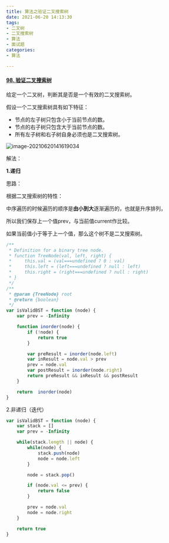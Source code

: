 ```yaml
---
title: 算法之验证二叉搜索树
date: 2021-06-20 14:13:30
tags:
- 二叉树
- 二叉搜索树
- 算法
- 面试题
categories:
- 算法

---
```


#### [98. 验证二叉搜索树](https://leetcode-cn.com/problems/validate-binary-search-tree/)

给定一个二叉树，判断其是否是一个有效的二叉搜索树。

假设一个二叉搜索树具有如下特征：

- 节点的左子树只包含小于当前节点的数。
- 节点的右子树只包含大于当前节点的数。
- 所有左子树和右子树自身必须也是二叉搜索树。

![image-20210620141619034](image-20210620141619034.png)



解法：

**1.递归**

思路：

根据二叉搜索树的特性：

中序遍历的时候遍历的顺序是**由小到大**逐渐遍历的，也就是升序排列，

所以我们保存上一个值prev，与当前值current作比较。

如果当前值小于等于上一个值，那么这个树不是二叉搜索树。 

```js
/**
 * Definition for a binary tree node.
 * function TreeNode(val, left, right) {
 *     this.val = (val===undefined ? 0 : val)
 *     this.left = (left===undefined ? null : left)
 *     this.right = (right===undefined ? null : right)
 * }
 */
/**
 * @param {TreeNode} root
 * @return {boolean}
 */
var isValidBST = function (node) {
    var prev = -Infinity

    function inorder(node) {
        if (!node) {
            return true
        }

        var preResult = inorder(node.left)
        var inResult = node.val > prev
        prev = node.val
        var postResult = inorder(node.right)
        return preResult && inResult && postResult
    }

    return  inorder(node)
}

```



2.非递归（迭代）

```js
var isValidBST = function (node) {
    var stack = []
    var prev = -Infinity

    while(stack.length || node) {
        while(node) {
            stack.push(node)
            node = node.left
        }

        node = stack.pop()

        if (node.val <= prev) {
            return false
        }

        prev = node.val
        node = node.right
    }

    return true
}
```

